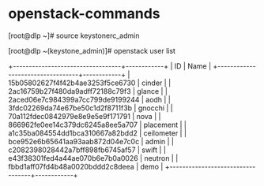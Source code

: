 # openstack-commands


[root@dlp ~]# source keystonerc_admin

[root@dlp ~(keystone_admin)]# openstack user list

+----------------------------------+------------+
| ID                               | Name       |
+----------------------------------+------------+
| 15b05802627f4f42b4ae3253f5ce6730 | cinder     |
| 2ac16759b27f480da9adff72188c79f3 | glance     |
| 2aced06e7c984399a7cc799de9199244 | aodh       |
| 3fdc02269da74e67be50c1d2f8711f3b | gnocchi    |
| 70a112fdec0842979e8e9e5e9f171791 | nova       |
| 866962fe0ee14c379dc6245a8ee5a707 | placement  |
| a1c35ba084554dd1bca310667a82bdd2 | ceilometer |
| bce952e6b65641aa93aab872d04e7c0c | admin      |
| c2082398028442a7bff898fb6745af57 | swift      |
| e43f38301fed4a44ae070b6e7b0a0026 | neutron    |
| fbbd1aff07fd4b48a0020bddd2c8deea | demo       |
+----------------------------------+------------+


